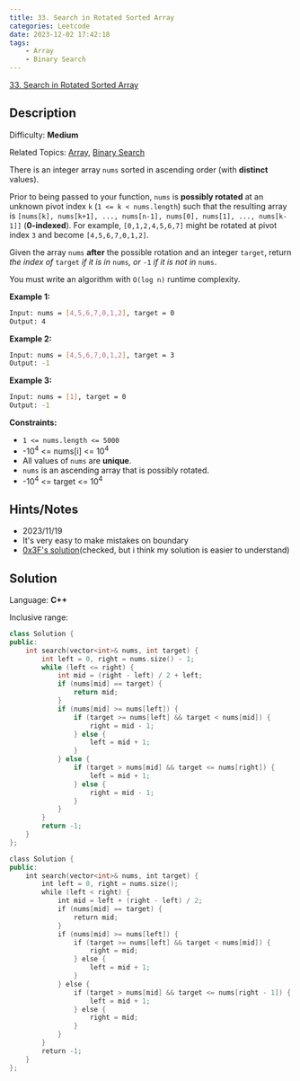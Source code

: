 ```yaml
---
title: 33. Search in Rotated Sorted Array
categories: Leetcode
date: 2023-12-02 17:42:18
tags:
    - Array
    - Binary Search
---
```


[33\. Search in Rotated Sorted Array](https://leetcode.com/problems/search-in-rotated-sorted-array/)

## Description

Difficulty: **Medium**

Related Topics: [Array](https://leetcode.com/tag/https://leetcode.com/tag/array//), [Binary Search](https://leetcode.com/tag/https://leetcode.com/tag/binary-search//)

There is an integer array `nums` sorted in ascending order (with **distinct** values).

Prior to being passed to your function, `nums` is **possibly rotated** at an unknown pivot index `k` (`1 <= k < nums.length`) such that the resulting array is `[nums[k], nums[k+1], ..., nums[n-1], nums[0], nums[1], ..., nums[k-1]]` (**0-indexed**). For example, `[0,1,2,4,5,6,7]` might be rotated at pivot index `3` and become `[4,5,6,7,0,1,2]`.

Given the array `nums` **after** the possible rotation and an integer `target`, return _the index of_ `target` _if it is in_ `nums`_, or_ `-1` _if it is not in_ `nums`.

You must write an algorithm with `O(log n)` runtime complexity.

**Example 1:**

```bash
Input: nums = [4,5,6,7,0,1,2], target = 0
Output: 4
```

**Example 2:**

```bash
Input: nums = [4,5,6,7,0,1,2], target = 3
Output: -1
```

**Example 3:**

```bash
Input: nums = [1], target = 0
Output: -1
```

**Constraints:**

* `1 <= nums.length <= 5000`
* -10<sup>4</sup> <= nums[i] <= 10<sup>4</sup>
* All values of `nums` are **unique**.
* `nums` is an ascending array that is possibly rotated.
* -10<sup>4</sup> <= target <= 10<sup>4</sup>

## Hints/Notes

* 2023/11/19
* It's very easy to make mistakes on boundary
* [0x3F's solution](https://leetcode.cn/problems/search-in-rotated-sorted-array/solutions/1987503/by-endlesscheng-auuh/)(checked, but i think my solution is easier to understand)

## Solution

Language: **C++**

Inclusive range:

```C++
class Solution {
public:
    int search(vector<int>& nums, int target) {
        int left = 0, right = nums.size() - 1;
        while (left <= right) {
            int mid = (right - left) / 2 + left;
            if (nums[mid] == target) {
                return mid;
            }
            if (nums[mid] >= nums[left]) {
                if (target >= nums[left] && target < nums[mid]) {
                    right = mid - 1;
                } else {
                    left = mid + 1;
                }
            } else {
                if (target > nums[mid] && target <= nums[right]) {
                    left = mid + 1;
                } else {
                    right = mid - 1;
                }
            }
        }
        return -1;
    }
};
```

```C++
class Solution {
public:
    int search(vector<int>& nums, int target) {
        int left = 0, right = nums.size();
        while (left < right) {
            int mid = left + (right - left) / 2;
            if (nums[mid] == target) {
                return mid;
            }
            if (nums[mid] >= nums[left]) {
                if (target >= nums[left] && target < nums[mid]) {
                    right = mid;
                } else {
                    left = mid + 1;
                }
            } else {
                if (target > nums[mid] && target <= nums[right - 1]) {
                    left = mid + 1;
                } else {
                    right = mid;
                }
            }
        }
        return -1;
    }
};
```
